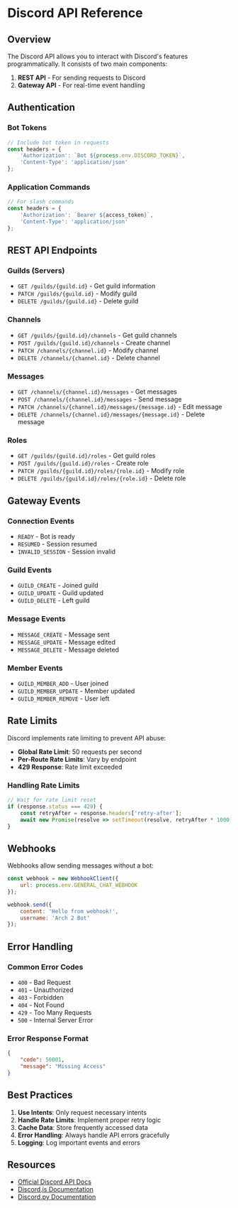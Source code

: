 # Discord API Reference

## Overview

The Discord API allows you to interact with Discord's features programmatically. It consists of two main components:

1. **REST API** - For sending requests to Discord
2. **Gateway API** - For real-time event handling

## Authentication

### Bot Tokens
```javascript
// Include bot token in requests
const headers = {
    'Authorization': `Bot ${process.env.DISCORD_TOKEN}`,
    'Content-Type': 'application/json'
};
```

### Application Commands
```javascript
// For slash commands
const headers = {
    'Authorization': `Bearer ${access_token}`,
    'Content-Type': 'application/json'
};
```

## REST API Endpoints

### Guilds (Servers)
- `GET /guilds/{guild.id}` - Get guild information
- `PATCH /guilds/{guild.id}` - Modify guild
- `DELETE /guilds/{guild.id}` - Delete guild

### Channels
- `GET /guilds/{guild.id}/channels` - Get guild channels
- `POST /guilds/{guild.id}/channels` - Create channel
- `PATCH /channels/{channel.id}` - Modify channel
- `DELETE /channels/{channel.id}` - Delete channel

### Messages
- `GET /channels/{channel.id}/messages` - Get messages
- `POST /channels/{channel.id}/messages` - Send message
- `PATCH /channels/{channel.id}/messages/{message.id}` - Edit message
- `DELETE /channels/{channel.id}/messages/{message.id}` - Delete message

### Roles
- `GET /guilds/{guild.id}/roles` - Get guild roles
- `POST /guilds/{guild.id}/roles` - Create role
- `PATCH /guilds/{guild.id}/roles/{role.id}` - Modify role
- `DELETE /guilds/{guild.id}/roles/{role.id}` - Delete role

## Gateway Events

### Connection Events
- `READY` - Bot is ready
- `RESUMED` - Session resumed
- `INVALID_SESSION` - Session invalid

### Guild Events
- `GUILD_CREATE` - Joined guild
- `GUILD_UPDATE` - Guild updated
- `GUILD_DELETE` - Left guild

### Message Events
- `MESSAGE_CREATE` - Message sent
- `MESSAGE_UPDATE` - Message edited
- `MESSAGE_DELETE` - Message deleted

### Member Events
- `GUILD_MEMBER_ADD` - User joined
- `GUILD_MEMBER_UPDATE` - Member updated
- `GUILD_MEMBER_REMOVE` - User left

## Rate Limits

Discord implements rate limiting to prevent API abuse:

- **Global Rate Limit**: 50 requests per second
- **Per-Route Rate Limits**: Vary by endpoint
- **429 Response**: Rate limit exceeded

### Handling Rate Limits
```javascript
// Wait for rate limit reset
if (response.status === 429) {
    const retryAfter = response.headers['retry-after'];
    await new Promise(resolve => setTimeout(resolve, retryAfter * 1000));
}
```

## Webhooks

Webhooks allow sending messages without a bot:

```javascript
const webhook = new WebhookClient({
    url: process.env.GENERAL_CHAT_WEBHOOK
});

webhook.send({
    content: 'Hello from webhook!',
    username: 'Arch 2 Bot'
});
```

## Error Handling

### Common Error Codes
- `400` - Bad Request
- `401` - Unauthorized
- `403` - Forbidden
- `404` - Not Found
- `429` - Too Many Requests
- `500` - Internal Server Error

### Error Response Format
```json
{
    "code": 50001,
    "message": "Missing Access"
}
```

## Best Practices

1. **Use Intents**: Only request necessary intents
2. **Handle Rate Limits**: Implement proper retry logic
3. **Cache Data**: Store frequently accessed data
4. **Error Handling**: Always handle API errors gracefully
5. **Logging**: Log important events and errors

## Resources

- [Official Discord API Docs](https://discord.com/developers/docs/reference)
- [Discord.js Documentation](https://discord.js.org/)
- [Discord.py Documentation](https://discordpy.readthedocs.io/)
